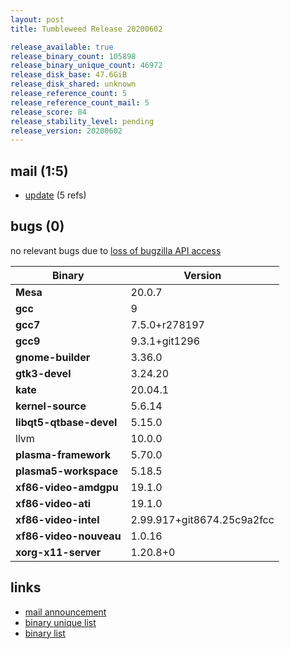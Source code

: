 ```yaml
---
layout: post
title: Tumbleweed Release 20200602

release_available: true
release_binary_count: 105898
release_binary_unique_count: 46972
release_disk_base: 47.6GiB
release_disk_shared: unknown
release_reference_count: 5
release_reference_count_mail: 5
release_score: 84
release_stability_level: pending
release_version: 20200602
---
```


## mail (1:5)

- [update](https://lists.opensuse.org/opensuse-factory/2020-06/msg00061.html) (5 refs)

## bugs (0)

<!--more-->

no relevant bugs due to [loss of bugzilla API access](https://bugzilla.opensuse.org/show_bug.cgi?id=1157722)

Binary | Version
--- | ---
**Mesa** | 20.0.7
**gcc** | 9
**gcc7** | 7.5.0+r278197
**gcc9** | 9.3.1+git1296
**gnome-builder** | 3.36.0
**gtk3-devel** | 3.24.20
**kate** | 20.04.1
**kernel-source** | 5.6.14
**libqt5-qtbase-devel** | 5.15.0
llvm | 10.0.0
**plasma-framework** | 5.70.0
**plasma5-workspace** | 5.18.5
**xf86-video-amdgpu** | 19.1.0
**xf86-video-ati** | 19.1.0
**xf86-video-intel** | 2.99.917+git8674.25c9a2fcc
**xf86-video-nouveau** | 1.0.16
**xorg-x11-server** | 1.20.8+0

## links

- [mail announcement](https://lists.opensuse.org/opensuse-factory/2020-06/msg00020.html)
- [binary unique list](http://download.opensuse.org/history/20200602/rpm.unique.list)
- [binary list](http://download.opensuse.org/history/20200602/rpm.list)
